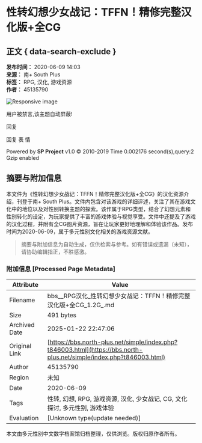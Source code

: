 # 性转幻想少女战记：TFFN！精修完整汉化版+全CG

## 正文 { data-search-exclude }


**发布时间：** 2020-06-09 14:03  
**来源：** 南+ South Plus  
**标签：** RPG, 汉化, 游戏资源  
**作者：** 45135790

![Responsive image](https://segucrwj.taobao.com/)

用户被禁言,该主题自动屏蔽!

回复

回复 表 情 

Powered by **SP Project** v1.0 © 2010-2019 Time 0.002176 second(s),query:2 Gzip enabled
<!-- tcd_original_link https://bbs.north-plus.net/simple/index.php?t846003.html -->


## 摘要与附加信息

<!-- tcd_abstract -->
本文件为《性转幻想少女战记：TFFN！精修完整汉化版+全CG》的汉化资源介绍，刊登于南+ South Plus。文件内包含对该游戏的详细评述，关注了其在游戏文化中的地位以及对性别转换主题的探索。该作属于RPG类型，结合了幻想元素和性别转化的设定，为玩家提供了丰富的游戏体验与视觉享受。文件中还提及了游戏的汉化过程，并附有全CG图片资源，旨在让玩家更好地理解和体验该作品。发布时间为2020-06-09，属于多元性别文化相关的游戏资源文献。
<!-- tcd_abstract_end -->

> 摘要与附加信息为自动生成，仅供检索与参考。如有错误或遗漏（未知），请协助编辑指正，不胜感激。

### 附加信息 [Processed Page Metadata]

| Attribute       | Value                                  |
|-----------------|----------------------------------------|
| Filename        | bbs__RPG汉化_性转幻想少女战记：TFFN！精修完整汉化版+全CG_1.2G_.md                             |
| Size            | 491 bytes                           |
| Archived Date   | 2025-01-22 22:47:06                             |
| Original Link   | [https://bbs.north-plus.net/simple/index.php?t846003.html](https://bbs.north-plus.net/simple/index.php?t846003.html)                       |
| Author          | 45135790                               |
| Region          | 未知                               |
| Date            | 2020-06-09                                 |
| Tags            | 性转, 幻想, RPG, 游戏资源, 汉化, 少女战记, CG, 文化探讨, 多元性别, 游戏体验                                 |
| Evaluation            | [Unknown type(update needed)]                                 |
<!-- tcd_table_end -->

本文由多元性别中文数字档案馆归档整理，仅供浏览。版权归原作者所有。
